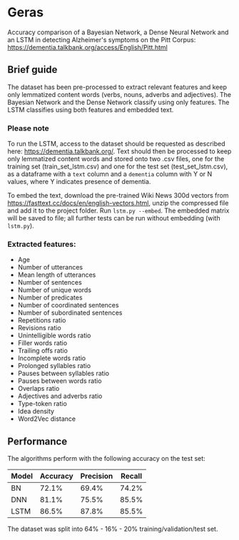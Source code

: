 # Geras
Accuracy comparison of a Bayesian Network, a Dense Neural Network and an LSTM in detecting Alzheimer's symptoms on the Pitt Corpus: https://dementia.talkbank.org/access/English/Pitt.html

## Brief guide
The dataset has been pre-processed to extract relevant features and keep only lemmatized content words (verbs, nouns, adverbs and adjectives).
The Bayesian Network and the Dense Network classify using only features.
The LSTM classifies using both features and embedded text.

### Please note
To run the LSTM, access to the dataset should be requested as described here: https://dementia.talkbank.org/. Text should then be processed to keep only lemmatized content words and stored onto two .csv files, one for the training set (train_set_lstm.csv) and one for the test set (test_set_lstm.csv), as a dataframe with a `text` column and a `dementia` column with Y or N values, where Y indicates presence of dementia.

To embed the text, download the pre-trained Wiki News 300d vectors from https://fasttext.cc/docs/en/english-vectors.html, unzip the compressed file and add it to the project folder.
Run `lstm.py --embed`. The embedded matrix will be saved to file; all further tests can be run without embedding (with `lstm.py`).

### Extracted features:
 * Age
 * Number of utterances
 * Mean length of utterances
 * Number of sentences
 * Number of unique words
 * Number of predicates
 * Number of coordinated sentences
 * Number of subordinated sentences
 * Repetitions ratio
 * Revisions ratio
 * Unintelligible words ratio
 * Filler words ratio
 * Trailing offs ratio
 * Incomplete words ratio
 * Prolonged syllables ratio
 * Pauses between syllables ratio
 * Pauses between words ratio
 * Overlaps ratio
 * Adjectives and adverbs ratio
 * Type-token ratio
 * Idea density
 * Word2Vec distance

## Performance
The algorithms perform with the following accuracy on the test set:

| Model | Accuracy | Precision | Recall |
|-------|----------|-----------|--------|
| BN    | 72.1%    | 69.4%     | 74.2%  |
| DNN   | 81.1%    | 75.5%     | 85.5%  |
| LSTM  | 86.5%    | 87.8%     | 85.5%  |
  
The dataset was split into 64% - 16% - 20% training/validation/test set.

